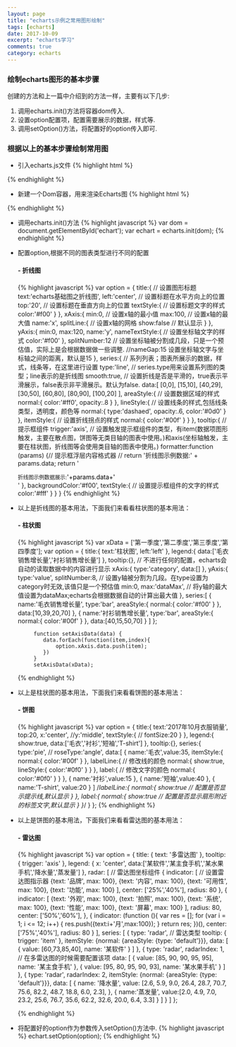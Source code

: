 ```yaml
---
layout: page
title: "echarts示例之常用图形绘制"
tags: [echarts]
date: 2017-10-09
excerpt: "echarts学习"
comments: true
category: echarts
---
```

### 绘制echarts图形的基本步骤
  创建的方法和上一篇中介绍到的方法一样，主要有以下几步:
  1. 调用echarts.init()方法将容器dom传入.
  2. 设置option配置项，配置需要展示的数据，样式等.
  3. 调用setOption()方法，将配置好的option传入即可.

### 根据以上的基本步骤绘制常用图

- 引入echarts.js文件
{% highlight html %}
<script src="https://cdnjs.cloudflare.com/ajax/libs/echarts/3.7.1/echarts.common.min.js"></script>
{% endhighlight %}

- 新建一个Dom容器，用来渲染Echarts图
{% highlight html %}
<div id='echart'></div>
{% endhighlight %}

- 调用echarts.init()方法
    {% highlight javascript %}
    var dom = document.getElementById('echart');
    var echart = echarts.init(dom);
    {% endhighlight %}

- 配置option,根据不同的图表类型进行不同的配置
  #### - 折线图
    {% highlight javascript %}
        var option = {
            title:{  // 设置图形标题
                text:'echarts基础图之折线图',
                left:'center', // 设置标题在水平方向上的位置
                top:'20', // 设置标题在垂直方向上的位置
                textStyle:{  // 设置标题文字的样式
                    color:'#f00'
                }
            },
            xAxis:{
                min:0, // 设置x轴的最小值
                max:100, // 设置x轴的最大值
                name:'x',
                splitLine:{ // 设置x轴的网格
                    show:false // 默认显示
                }
            },
            yAxis:{
                min:0,
                max:120,
                name:'y',
                nameTextStyle:{ // 设置坐标轴文字的样式
                    color:'#f00'
                },
                splitNumber:12  // 设置坐标轴被分割成几段，只是一个预估值，实际上是会根据数据做一些调整.
                //nameGap:15 设置坐标轴文字与坐标轴之间的距离，默认是15
            },
            series:{  // 系列列表；图表所展示的数据，样式，线条等，在这里进行设置
                type:'line', // series.type用来设置系列图的类型；line表示的是折线图
                smooth:true, // 设置折线是否是平滑的，true表示平滑展示，false表示非平滑展示。默认为false.
                data:[
                       [0,0],
                       [15,10],
                       [40,29],
                       [30,50],
                       [60,80],
                       [80,90],
                       [100,20]
                     ],
                areaStyle:{  // 设置数据区域的样式
                      normal:{
                          color:'#ff0',
                          opacity:.8
                      }
                  },
                  lineStyle:{ // 设置线条的样式,包括线条类型，透明度，颜色等
                      normal:{
                          type:'dashaed',
                          opacity:.6,
                          color:'#0d0'
                      }
                  },
                  itemStyle:{ // 设置折线拐点的样式
                      normal:{
                          color:'#00f'
                      }
                  }
            },
            tooltip:{ // 提示框组件
                trigger:'axis',  // 设置触发提示框组件的类型，有item(数据项图形触发，主要在散点图，饼图等无类目轴的图表中使用。)和axis(坐标轴触发，主要在柱状图，折线图等会使用类目轴的图表中使用。)
                formatter:function (params) {// 提示框浮层内容格式器
                    // return '折线图示例数据:' + params.data;
                    return '<div id="toolName" style="font-size:12px;"><span>折线图示例数据展示:</span><span style="font-size:14px;color:#000;">'+params.data+'</span></div>'
                },
                backgroundColor:'#f00',
                textStyle:{ // 设置提示框组件的文字的样式
                    color:'#fff'
                }
            }
        }
    {% endhighlight %}

- 以上是折线图的基本用法，下面我们来看看柱状图的基本用法：
  #### - 柱状图
    {% highlight javascript %}
       var xData = ['第一季度','第二季度','第三季度','第四季度'];
           var option = {
               title:{
                   text:'柱状图',
                   left:'left'
               },
               legend:{
                   data:['毛衣销售增长量','衬衫销售增长量']
               },
               tooltip:{}, // 不进行任何的配置，echarts会自动的读取数据中的内容进行显示
               xAxis:{
                   type:'category',
                   data:[]
               },
               yAxis:{
                   type:'value',
                   splitNumber:8,  // 设置y轴被分割为几段。在type设置为category时无效,该值只是一个预估值
                   min:0,
                   max:'dataMax', // 将y轴的最大值设置为dataMax;echarts会根据数据自动的计算出最大值
               },
               series:[
                   {
                       name:'毛衣销售增长量',
                       type:'bar',
                       areaStyle:{
                           normal:{
                               color:'#f00'
                           }
                       },
                       data:[10,39,20,70]
                   },
                   {
                       name:'衬衫销售增长量',
                       type:'bar',
                       areaStyle:{
                           normal:{
                               color:'#00f'
                           }
                       },
                       data:[40,15,50,70]
                   }
               ]
           };
       
           function setAxisData(data) {
              data.forEach(function(item,index){
                  option.xAxis.data.push(item);
              })
           }
           setAxisData(xData);
    {% endhighlight %}

- 以上是柱状图的基本用法，下面我们来看看饼图的基本用法：
  #### - 饼图
    {% highlight javascript %}
         var option = {
            title:{
                text:'2017年10月衣服销量',
                top:20,
                x:'center',
                //y:'middle',
                textStyle:{
                    // fontSize:20
                }
            },
            legend:{
                show:true,
                data:['毛衣','衬衫','短袖','T-shirt']
            },
            tooltip:{},
            series:{
                type:'pie',
                // roseType:'angle',
                data:[
                    {
                        name:'毛衣',value:35,
                        itemStyle:{
                            normal:{
                                color:'#00f'
                            }
                        },
                        labelLine:{   // 修改线的颜色
                            normal:{
                                show:true,
                                lineStyle:{
                                    color:'#0f0'
                                }
                            }
                        },
                        label:{   // 修改文字的颜色
                            normal:{
                                color:'#0f0'
                            }
                        }
                    },
                    {
                        name:'衬衫',value:15
                    },
                    {
                        name:'短袖',value:40
                    },
                    {
                        name:'T-shirt',
                        value:20
                    }
                    ]
                /*labelLine:{
                    normal:{
                        show:true  // 配置是否显示提示线,默认显示
                    }
                },
                label:{
                    normal:{
                        show:true // 配置是否显示扇形附近的标签文字,默认显示
                    }
                }*/
            }
         };
    {% endhighlight %}
    
- 以上是饼图的基本用法，下面我们来看看雷达图的基本用法：
  #### - 雷达图
    {% highlight javascript %}
       var option = {
          title: {
              text: '多雷达图'
          },
          tooltip: {
              trigger: 'axis'
          },
          legend: {
              x: 'center',
              data:['某软件','某主食手机','某水果手机','降水量','蒸发量']
          },
          radar: [ // 雷达图坐标组件
              {
                  indicator: [  // 设置雷达图指示器
                      {text: '品牌', max: 100},
                      {text: '内容', max: 100},
                      {text: '可用性', max: 100},
                      {text: '功能', max: 100}
                  ],
                  center: ['25%','40%'],
                  radius: 80
              },
              {
                  indicator: [
                      {text: '外观', max: 100},
                      {text: '拍照', max: 100},
                      {text: '系统', max: 100},
                      {text: '性能', max: 100},
                      {text: '屏幕', max: 100}
                  ],
                  radius: 80,
                  center: ['50%','60%'],
              },
              {
                  indicator: (function (){
                      var res = [];
                      for (var i = 1; i <= 12; i++) {
                          res.push({text:i+'月',max:100});
                      }
                      return res;
                  })(),
                  center: ['75%','40%'],
                  radius: 80
              }
          ],
          series: [
              {
                  type: 'radar',   // 雷达类型
                  tooltip: {
                      trigger: 'item'
                  },
                  itemStyle: {normal: {areaStyle: {type: 'default'}}},
                  data: [
                      {
                          value: [60,73,85,40],
                          name: '某软件'
                      }
                  ]
              },
              {
                  type: 'radar',
                  radarIndex: 1,  // 在多雷达图的时候需要配置该项
                  data: [
                      {
                          value: [85, 90, 90, 95, 95],
                          name: '某主食手机'
                      },
                      {
                          value: [95, 80, 95, 90, 93],
                          name: '某水果手机'
                      }
                  ]
              },
              {
                  type: 'radar',
                  radarIndex: 2,
                  itemStyle: {normal: {areaStyle: {type: 'default'}}},
                  data: [
                      {
                          name: '降水量',
                          value: [2.6, 5.9, 9.0, 26.4, 28.7, 70.7, 75.6, 82.2, 48.7, 18.8, 6.0, 2.3],
                      },
                      {
                          name:'蒸发量',
                          value:[2.0, 4.9, 7.0, 23.2, 25.6, 76.7, 35.6, 62.2, 32.6, 20.0, 6.4, 3.3]
                      }
                  ]
              }
          ]
      };

    {% endhighlight %}
    
- 将配置好的option作为参数传入setOption()方法中.
{% highlight javascript %}
echart.setOption(option);
{% endhighlight %}
